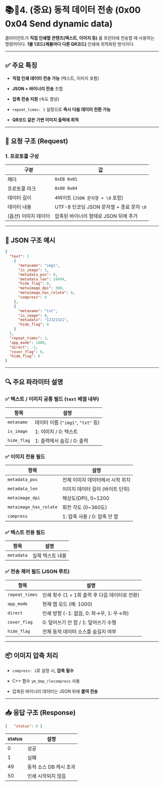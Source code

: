 # 📚📌4. (중요) 동적 데이터 전송 (0x00 0x04 Send dynamic data)

클라이언트가 **직접 인쇄할 콘텐츠(텍스트, 이미지 등)** 를 프린터에 전송할 때 사용하는 명령어이다.
**1물 1코드(제품마다 다른 QR코드)** 인쇄에 최적화된 방식이다.

---

## ✅ 주요 특징

- **직접 인쇄 데이터 전송 가능** (텍스트, 이미지 포함)
    
- **JSON + 바이너리 전송** 조합
    
- **압축 전송 지원** (속도 향상)
    
- `repeat_times: 1` 설정으로 **즉시 다음 데이터 전환 가능**
    
- **QR코드 같은 가변 이미지 출력에 최적**

---

## 📨 요청 구조 (Request)

### 1. 프로토콜 구성

|구분|값|
|---|---|
|헤더|`0xEB 0x01`|
|프로토콜 마크|`0x00 0x04`|
|데이터 길이|4바이트 (`JSON 문자열 + \0` 포함)|
|데이터 내용|UTF-8 인코딩 JSON 문자열 + 종료 문자 `\0`|
|(옵션) 이미지 데이터|압축된 바이너리 형태로 JSON 뒤에 추가|

---

## 🧾 JSON 구조 예시


```json
{
  "text": [
    {
      "metaname": "img1",
      "is_image": 1,
      "metadata_pos": 0,
      "metadata_len": 18494,
      "hide_flag": 0,
      "metaimage_dpi": 300,
      "metaimage_has_rolate": 0,
      "compress": 0
    },
    {
      "metaname": "txt",
      "is_image": 0,
      "metadata": "12321321",
      "hide_flag": 0
    }
  ],
  "repeat_times": 1,
  "app_mode": 1000,
  "direct": -1,
  "cover_flag": 0,
  "hide_flag": 0
}

```

---

## 🔍 주요 파라미터 설명

### ✅ 텍스트 / 이미지 공통 필드 (`text` 배열 내부)

|항목|설명|
|---|---|
|`metaname`|데이터 이름 (`"img1"`, `"txt"` 등)|
|`is_image`|1: 이미지 / 0: 텍스트|
|`hide_flag`|1: 출력에서 숨김 / 0: 출력|

### ✅ 이미지 전용 필드

|항목|설명|
|---|---|
|`metadata_pos`|전체 이미지 데이터에서 시작 위치|
|`metadata_len`|이미지 데이터 길이 (바이트 단위)|
|`metaimage_dpi`|해상도(DPI), 0~1200|
|`metaimage_has_rolate`|회전 각도 (0~360도)|
|`compress`|1: 압축 사용 / 0: 압축 안 함|

### ✅ 텍스트 전용 필드

|항목|설명|
|---|---|
|`metadata`|실제 텍스트 내용|

### ✅ 전송 제어 필드 (JSON 루트)

|항목|설명|
|---|---|
|`repeat_times`|인쇄 횟수 (1 = 1회 출력 후 다음 데이터로 전환)|
|`app_mode`|현재 앱 모드 (예: 1000)|
|`direct`|인쇄 방향 (-1: 없음, 0: 좌→우, 1: 우→좌)|
|`cover_flag`|0: 덮어쓰기 안 함 / 1: 덮어쓰기 수행|
|`hide_flag`|전체 동적 데이터 소스를 숨길지 여부|

---

## 📦 이미지 압축 처리

- `compress: 1`로 설정 시, **압축 필수**
    
- C++ 함수 `ym_bmp_rlecompress` 사용
    
- 압축된 바이너리 데이터는 JSON 뒤에 **붙여 전송**

---

## 📥 응답 구조 (Response)

```json
{   "status": 0 }
```

|status|설명|
|---|---|
|0|성공|
|1|실패|
|49|동적 소스 DB 캐시 초과|
|50|인쇄 시작되지 않음|
